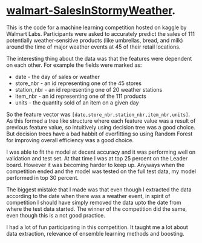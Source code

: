 # [walmart-SalesInStormyWeather](*https://www.kaggle.com/c/walmart-recruiting-sales-in-stormy-weather*).

This is the code for a machine learning competition hosted on kaggle by Walmart Labs. Participants were asked to accurately
predict the sales of 111 potentially weather-sensitive products (like umbrellas, bread, and milk) around the time of 
major weather events at 45 of their retail locations.

The interesting thing about the data was that the features were dependent on each other. 
For example the fields were marked as:

* date - the day of sales or weather
* store_nbr - an id representing one of the 45 stores
* station_nbr - an id representing one of 20 weather stations
* item_nbr - an id representing one of the 111 products
* units - the quantity sold of an item on a given day

So the feature vector was `[date,store_nbr,station_nbr,item_nbr,units]`. As this formed a tree like structure where each
feature value was a result of previous feature value, so intuitively using decision tree was a good choice. But decision 
trees have a bad habbit of overfitting so using Random Forest for improving overall efficiency was a good choice. 
 
I was able to fit the model at decent accuracy and it was performing well on validation and test set. At that time I
was at top 25 percent on the Leader board. However it was becoming harder to keep up. Anyways when 
the competition ended and the model was tested on the full test data, my model performed in top 30 percent. 

The biggest mistake that I made was that even though I extracted the data according to the date when there was a weather event,
in spirit of competition I should have simply removed the data upto the date from where the test data started.
The winner of the competition did the same, even though this is a not good practice.

I had a lot of fun participating in this competition. It taught me a lot about data extraction, relevance of ensemble learning methods and boosting.



